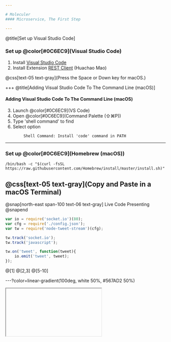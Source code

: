 ```yaml
---

# Moleculer
#### Microservice, The First Step

---
```

@title[Set up Visual Studio Code]

### Set up @color[#0C6EC9](Visual Studio Code)

1. Install [Visual Studio Code](https://code.visualstudio.com/download)
2. Install Extension [REST Client](https://marketplace.visualstudio.com/items?itemName=humao.rest-client) (Huachao Mao)

@css[text-05 text-gray](Press the Space or Down key for macOS.)

+++
@title[Adding Visual Studio Code To The Command Line (macOS)]

#### Adding Visual Studio Code To The Command Line (macOS)
3. Launch @color[#0C6EC9](VS Code)
4. Open @color[#0C6EC9](Command Palette &#40;⇧⌘P&#41;)
5. Type 'shell command' to find
6. Select option

```
        Shell Command: Install 'code' command in PATH
```

---

### Set up @color[#0C6EC9](Homebrew &#40;macOS&#41;)

```
/bin/bash -c "$(curl -fsSL https://raw.githubusercontent.com/Homebrew/install/master/install.sh)"
```
@css[text-05 text-gray](Copy and Paste in a macOS Terminal)
---

@snap[north-east span-100 text-06 text-gray]
Live Code Presenting
@snapend

```js
var io = require('socket.io')(80);
var cfg = require('./config.json');
var tw = require('node-tweet-stream')(cfg);

tw.track('socket.io');
tw.track('javascript');

tw.on('tweet', function(tweet){
    io.emit('tweet', tweet);
});
```

@[1]
@[2,3]
@[5-10]

---?color=linear-gradient(100deg, white 50%, #567AD2 50%)

<iframe class="stretch" data-src="https://codesandbox.io/s/github/moleculerjs/sandbox-moleculer-api-routing/tree/master/?fontsize=14"></iframe>